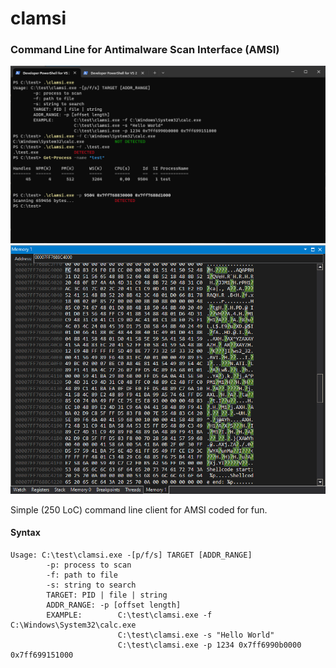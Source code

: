 # clamsi

### Command Line for Antimalware Scan Interface (AMSI)
![](clamsi.png)
![](clamsi-memory.png)

Simple (250 LoC) command line client for AMSI coded for fun. 

#### Syntax
```
Usage: C:\test\clamsi.exe -[p/f/s] TARGET [ADDR_RANGE]
        -p: process to scan
        -f: path to file
        -s: string to search
        TARGET: PID | file | string
        ADDR_RANGE: -p [offset length]
        EXAMPLE:        C:\test\clamsi.exe -f C:\Windows\System32\calc.exe
                        C:\test\clamsi.exe -s "Hello World"
                        C:\test\clamsi.exe -p 1234 0x7ff6990b0000 0x7ff699151000
